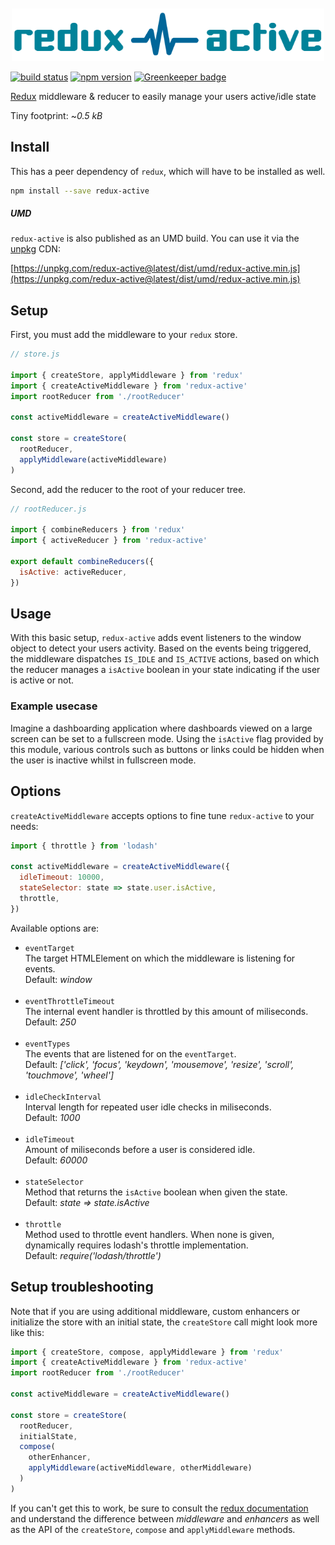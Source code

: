 <p align="center"><img title="redux-active" src="logo/redux-active.png" width="500" style="margin-top:20px;"></p>

[![build status](https://img.shields.io/travis/reactjs/redux/master.svg)](https://travis-ci.org/codepunkt/redux-active)
[![npm version](https://img.shields.io/npm/v/redux-active.svg)](https://www.npmjs.com/package/redux-active)
[![Greenkeeper badge](https://badges.greenkeeper.io/codepunkt/redux-active.svg)](https://greenkeeper.io/)

[Redux](http://github.com/reactjs/redux) middleware & reducer to easily manage your users active/idle state

Tiny footprint: ~*0.5 kB* 

## Install

This has a peer dependency of `redux`, which will have to be installed as well.

```bash
npm install --save redux-active
```

##### UMD

`redux-active` is also published as an UMD build. You can use it via the [unpkg](https://unpkg.com/) CDN:

[https://unpkg.com/redux-active@latest/dist/umd/redux-active.min.js](https://unpkg.com/redux-active@latest/dist/umd/redux-active.min.js)

## Setup

First, you must add the middleware to your `redux` store.

```javascript
// store.js

import { createStore, applyMiddleware } from 'redux'
import { createActiveMiddleware } from 'redux-active'
import rootReducer from './rootReducer'

const activeMiddleware = createActiveMiddleware()

const store = createStore(
  rootReducer,
  applyMiddleware(activeMiddleware)
)
```

Second, add the reducer to the root of your reducer tree.

```javascript
// rootReducer.js

import { combineReducers } from 'redux'
import { activeReducer } from 'redux-active'

export default combineReducers({
  isActive: activeReducer,
})
```

## Usage

With this basic setup, `redux-active` adds event listeners to the window object to detect your users activity. Based on the events being triggered, the middleware dispatches `IS_IDLE` and `IS_ACTIVE` actions, based on which the reducer manages a `isActive` boolean in your state indicating if the user is active or not. 

### Example usecase

Imagine a dashboarding application where dashboards viewed on a large screen can be set to a fullscreen mode. Using the `isActive` flag provided by this module, various controls such as buttons or links could be hidden when the user is inactive whilst in fullscreen mode.

## Options

`createActiveMiddleware` accepts options to fine tune `redux-active` to your needs:

```javascript
import { throttle } from 'lodash'

const activeMiddleware = createActiveMiddleware({
  idleTimeout: 10000,
  stateSelector: state => state.user.isActive,
  throttle,
})
```

Available options are:
  - `eventTarget`<br>The target HTMLElement on which the middleware is listening for events.<br>Default: *window*<br><br>
  - `eventThrottleTimeout`<br>The internal event handler is throttled by this amount of miliseconds.<br>Default: *250*<br><br>
  - `eventTypes`<br>The events that are listened for on the `eventTarget`.<br>Default: *['click', 'focus', 'keydown', 'mousemove', 'resize', 'scroll', 'touchmove', 'wheel']*<br><br>
  - `idleCheckInterval`<br>Interval length for repeated user idle checks in miliseconds.<br>Default: *1000*<br><br>
  - `idleTimeout`<br>Amount of miliseconds before a user is considered idle.<br>Default: *60000*<br><br>
  - `stateSelector`<br>Method that returns the `isActive` boolean when given the state.<br>Default: *state => state.isActive*<br><br>
  - `throttle`<br>Method used to throttle event handlers. When none is given, dynamically requires lodash's throttle implementation.<br>Default: *require('lodash/throttle')*

## Setup troubleshooting

Note that if you are using additional middleware, custom enhancers or initialize the store with an initial state, the `createStore` call might look more like this:

```javascript
import { createStore, compose, applyMiddleware } from 'redux'
import { createActiveMiddleware } from 'redux-active'
import rootReducer from './rootReducer'

const activeMiddleware = createActiveMiddleware()

const store = createStore(
  rootReducer,
  initialState,
  compose(
    otherEnhancer,
    applyMiddleware(activeMiddleware, otherMiddleware)
  )
)
```

If you can't get this to work, be sure to consult the [redux documentation](https://redux.js.org/) and understand the difference between *middleware* and *enhancers* as well as the  API of the `createStore`, `compose` and `applyMiddleware` methods.
